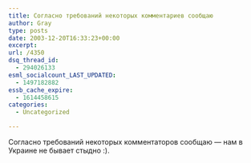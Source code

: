 ```yaml
---
title: Согласно требований некоторых комментариев сообщаю
author: Gray
type: posts
date: 2003-12-20T16:33:23+00:00
excerpt:
url: /4350
dsq_thread_id:
  - 294026133
esml_socialcount_LAST_UPDATED:
  - 1497182882
essb_cache_expire:
  - 1614458615
categories:
  - Uncategorized

---
```








Согласно требований некоторых комментаторов сообщаю &#8212; нам в Украине не бывает стыдно :).